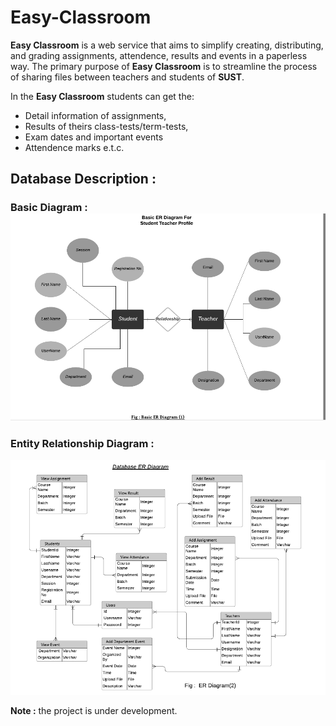 # Easy-Classroom

**Easy Classroom** is a  web service that aims to simplify creating, distributing, and grading assignments, attendence, results and events in a paperless way. The primary purpose of **Easy Classroom** is to streamline the process of sharing files between teachers and students of **SUST**.

In the **Easy Classroom** students can get the: 
- Detail information of assignments, 
- Results of theirs class-tests/term-tests,
- Exam dates and important events
- Attendence marks e.t.c.


## Database Description :

### Basic Diagram : ![](Images/basic&#32;diagram.png)

### Entity Relationship Diagram : 
![ER-Diagram](Images/er_diagram.png)


**Note :** the project is under development.